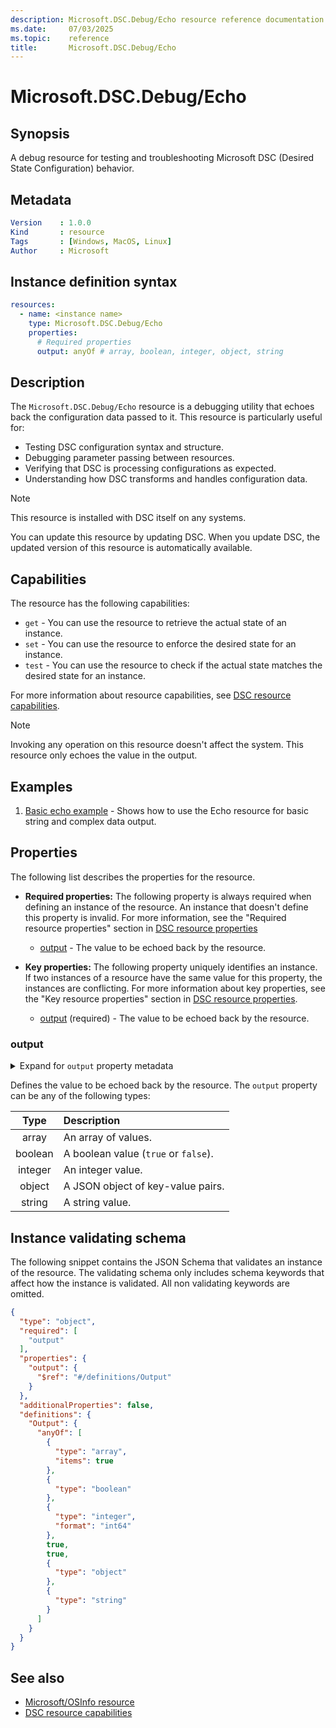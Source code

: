 ```yaml
---
description: Microsoft.DSC.Debug/Echo resource reference documentation
ms.date:     07/03/2025
ms.topic:    reference
title:       Microsoft.DSC.Debug/Echo
---
```


# Microsoft.DSC.Debug/Echo

## Synopsis

A debug resource for testing and troubleshooting Microsoft DSC (Desired State Configuration)
behavior.

## Metadata

```yaml
Version    : 1.0.0
Kind       : resource
Tags       : [Windows, MacOS, Linux]
Author     : Microsoft
```

## Instance definition syntax

```yaml
resources:
  - name: <instance name>
    type: Microsoft.DSC.Debug/Echo
    properties:
      # Required properties
      output: anyOf # array, boolean, integer, object, string
```

## Description

The `Microsoft.DSC.Debug/Echo` resource is a debugging utility that echoes back the configuration
data passed to it. This resource is particularly useful for:

- Testing DSC configuration syntax and structure.
- Debugging parameter passing between resources.
- Verifying that DSC is processing configurations as expected.
- Understanding how DSC transforms and handles configuration data.

> [!NOTE]
> This resource is installed with DSC itself on any systems.
>
> You can update this resource by updating DSC. When you update DSC, the updated version of this
> resource is automatically available.

## Capabilities

The resource has the following capabilities:

- `get` - You can use the resource to retrieve the actual state of an instance.
- `set` - You can use the resource to enforce the desired state for an instance.
- `test` - You can use the resource to check if the actual state matches the desired state for an
  instance.

For more information about resource capabilities, see [DSC resource capabilities][01].

> [!NOTE]
> Invoking any operation on this resource doesn't affect the system.
> This resource only echoes the value in the output.

## Examples

1. [Basic echo example](./examples/basic-echo-example.md) - Shows how to use the Echo resource
   for basic string and complex data output.

## Properties

The following list describes the properties for the resource.

- **Required properties:** <a id="required-properties"></a> The following property is always
  required when defining an instance of the resource. An instance that doesn't define this property
  is invalid. For more information, see the "Required resource properties" section in
  [DSC resource properties][02]

  - [output](#output) - The value to be echoed back by the resource.

- **Key properties:** <a id="key-properties"></a> The following property uniquely identifies an
  instance. If two instances of a resource have the same value for this property, the instances are
  conflicting. For more information about key properties, see the "Key resource properties" section
  in [DSC resource properties][03].

  - [output](#output) (required) - The value to be echoed back by the resource.

### output

<details><summary>Expand for <code>output</code> property metadata</summary>

```yaml
Type             : anyOf (array, boolean, integer, object, string)
IsRequired       : true
IsKey            : true
IsReadOnly       : false
IsWriteOnly      : false
```

</details>

Defines the value to be echoed back by the resource. The `output` property can be any of the
following types:

| Type    | Description                                  |
|:-------:|:---------------------------------------------|
| array   | An array of values.                          |
| boolean | A boolean value (`true` or `false`).         |
| integer | An integer value.                            |
| object  | A JSON object of key-value pairs.            |
| string  | A string value.                              |

## Instance validating schema

The following snippet contains the JSON Schema that validates an instance of the resource. The
validating schema only includes schema keywords that affect how the instance is validated. All non
validating keywords are omitted.

```json
{
  "type": "object",
  "required": [
    "output"
  ],
  "properties": {
    "output": {
      "$ref": "#/definitions/Output"
    }
  },
  "additionalProperties": false,
  "definitions": {
    "Output": {
      "anyOf": [
        {
          "type": "array",
          "items": true
        },
        {
          "type": "boolean"
        },
        {
          "type": "integer",
          "format": "int64"
        },
        true,
        true,
        {
          "type": "object"
        },
        {
          "type": "string"
        }
      ]
    }
  }
}
```

## See also

- [Microsoft/OSInfo resource][04]
- [DSC resource capabilities][01]

<!-- Link definitions -->
[01]: ../../../../../../concepts/resources/capabilities.md
[02]: ../../../../../../concepts/resources/properties.md#required-resource-properties
[03]: ../../../../../../concepts/resources/properties.md#key-resource-properties
[04]: ../../../osinfo/index.md
